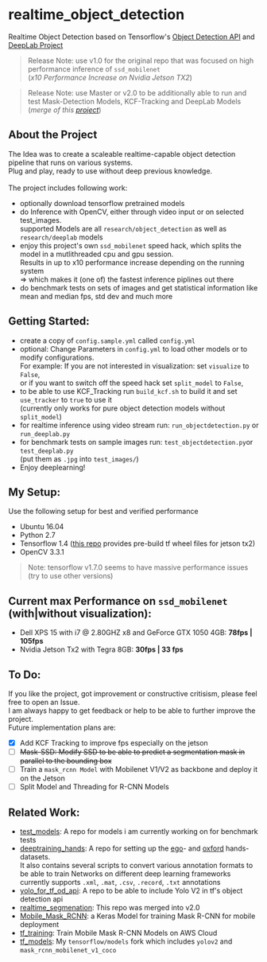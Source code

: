 # realtime_object_detection
Realtime Object Detection based on Tensorflow's [Object Detection API](https://github.com/tensorflow/models/tree/master/research/object_detection) and [DeepLab Project](https://github.com/tensorflow/models/tree/master/research/deeplab) <br />
> Release Note: use v1.0 for the original repo that was focused on high performance inference of `ssd_mobilenet` <br />
(*x10 Performance Increase on Nvidia Jetson TX2*)

> Release Note: use Master or v2.0 to be additionally able to run and test Mask-Detection Models, KCF-Tracking and DeepLab Models (*merge of this [project](https://github.com/GustavZ/realtime_segmenation)*)


## About the Project
The Idea was to create a scaleable realtime-capable object detection pipeline that runs on various systems. <br />
Plug and play, ready to use without deep previous knowledge.<br /> <br />
The project includes following work:
- optionally download tensorflow pretrained models
- do Inference with OpenCV, either through video input or on selected test_images. <br />
supported Models are all `research/object_detection` as well as `research/deeplab` models
- enjoy this project's own `ssd_mobilenet` speed hack, which splits the model in a mutlithreaded cpu and gpu session. <br />
Results in up to x10 performance increase depending on the running system <br />
⇒ which makes it (one of) the fastest inference piplines out there
- do benchmark tests on sets of images and get statistical information like mean and median fps, std dev and much more

## Getting Started:  
- create a copy of `config.sample.yml` called `config.yml`
- optional: Change Parameters in `config.yml` to load other models or to modify configurations.<br />
For example: If you are not interested in visualization: set `visualize` to `False`, <br />
or if you want to switch off the speed hack set `split_model` to `False`, <br />
- to be able to use KCF_Tracking run `build_kcf.sh` to build it and set `use_tracker` to `true` to use it <br />
(currently only works for pure object detection models without `split_model`)
- for realtime inference using video stream run: `run_objectdetection.py` or `run_deeplab.py`
- for benchmark tests on sample images run: `test_objectdetection.py`or `test_deeplab.py` <br />
(put them as `.jpg`  into `test_images/`)
- Enjoy deeplearning!

## My Setup:
Use the following setup for best and verified performance
- Ubuntu 16.04
- Python 2.7
- Tensorflow 1.4
([this repo](https://github.com/peterlee0127/tensorflow-nvJetson) provides pre-build tf wheel files for jetson tx2)
- OpenCV 3.3.1
> Note: tensorflow v1.7.0 seems to have massive performance issues (try to use other versions)

## Current max Performance on `ssd_mobilenet` (with|without visualization):
- Dell XPS 15 with i7 @ 2.80GHZ x8 and GeForce GTX 1050 4GB:  **78fps | 105fps**
- Nvidia Jetson Tx2 with Tegra 8GB:                           **30fps | 33 fps**

## To Do:
If you like the project, got improvement or constructive critisism, please feel free to open an Issue. <br />
I am always happy to get feedback or help to be able to further improve the project. <br />
Future implementation plans are: <br />
- [X] Add KCF Tracking to improve fps especially on the jetson
- [ ] ~~Mask-SSD: Modify SSD to be able to predict a segmentation mask in parallel to the bounding box~~
- [ ] Train a `mask_rcnn Model` with Mobilenet V1/V2 as backbone and deploy it on the Jetson
- [ ] Split Model and Threading for R-CNN Models

## Related Work:
- [test_models](https://github.com/GustavZ/test_models): A repo for models i am currently working on for benchmark tests
- [deeptraining_hands](https://github.com/GustavZ/deeptraining_hands): A repo for setting up the [ego](http://vision.soic.indiana.edu/projects/egohands/)- and [oxford](http://www.robots.ox.ac.uk/~vgg/data/hands/) hands-datasets.<br />
It also contains several scripts to convert various annotation formats to be able to train Networks on different deep learning frameworks <br />
currently supports `.xml`, `.mat`, `.csv`, `.record`, `.txt` annotations
- [yolo_for_tf_od_api](https://github.com/GustavZ/yolo_for_tf_od_api): A repo to be able to include Yolo V2 in tf's object detection api
- [realtime_segmenation](https://github.com/GustavZ/realtime_segmenation): This repo was merged into v2.0
- [Mobile_Mask_RCNN](https://github.com/GustavZ/Mobile_Mask_RCNN): a Keras Model for training Mask R-CNN for mobile deployment
- [tf_training](https://github.com/GustavZ/tf_training): Train Mobile Mask R-CNN Models on AWS Cloud
- [tf_models](https://github.com/GustavZ/tf_models): My `tensorflow/models` fork which includes `yolov2` and `mask_rcnn_mobilenet_v1_coco`
